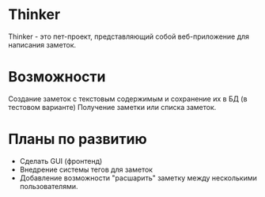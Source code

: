 # Thinker
Thinker - это пет-проект, представляющий собой веб-приложение для написания заметок.
# Возможности
Создание заметок с текстовым содержимым и сохранение их в БД (в тестовом варианте)
Получение заметки или списка заметок.
# Планы по развитию
* Сделать GUI (фронтенд)
* Внедрение системы тегов для заметок
* Добавление возможности "расшарить" заметку между несколькими пользователями.
